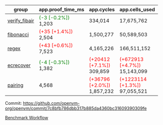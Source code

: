 | group | app.proof_time_ms | app.cycles | app.cells_used | leaf.proof_time_ms | leaf.cycles | leaf.cells_used |
| -- | -- | -- | -- | -- | -- | -- |
| [verify_fibair](https://github.com/openvm-org/openvm/blob/benchmark-results/benchmarks-pr/1637/verify_fibair-7c8bfb786dbb317b885da4360bc31609390309fe.md) |<span style='color: green'>(-3 [-0.2%])</span> 1,203 |  334,014 |  17,675,762 |- | - | - |
| [fibonacci](https://github.com/openvm-org/openvm/blob/benchmark-results/benchmarks-pr/1637/fibonacci-7c8bfb786dbb317b885da4360bc31609390309fe.md) |<span style='color: red'>(+35 [+1.4%])</span> 2,504 |  1,500,277 |  50,589,503 |- | - | - |
| [regex](https://github.com/openvm-org/openvm/blob/benchmark-results/benchmarks-pr/1637/regex-7c8bfb786dbb317b885da4360bc31609390309fe.md) |<span style='color: red'>(+43 [+0.6%])</span> 7,523 |  4,165,226 |  166,511,152 |- | - | - |
| [ecrecover](https://github.com/openvm-org/openvm/blob/benchmark-results/benchmarks-pr/1637/ecrecover-7c8bfb786dbb317b885da4360bc31609390309fe.md) |<span style='color: green'>(-4 [-0.3%])</span> 1,382 | <span style='color: red'>(+20412 [+7.1%])</span> 309,859 | <span style='color: red'>(+672913 [+4.7%])</span> 15,143,099 |- | - | - |
| [pairing](https://github.com/openvm-org/openvm/blob/benchmark-results/benchmarks-pr/1637/pairing-7c8bfb786dbb317b885da4360bc31609390309fe.md) | 4,568 | <span style='color: red'>(+36796 [+2.0%])</span> 1,857,232 | <span style='color: red'>(+1223114 [+1.3%])</span> 97,055,521 |- | - | - |


Commit: https://github.com/openvm-org/openvm/commit/7c8bfb786dbb317b885da4360bc31609390309fe

[Benchmark Workflow](https://github.com/openvm-org/openvm/actions/runs/14921551980)
